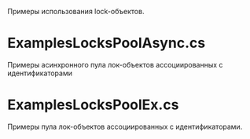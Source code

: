 Примеры использования lock-объектов.

# ExamplesLocksPoolAsync.cs 

Примеры асинхронного пула лок-объектов ассоциированных с идентификаторами

# ExamplesLocksPoolEx.cs

 Примеры пула лок-объектов ассоциированных с идентификаторами.
